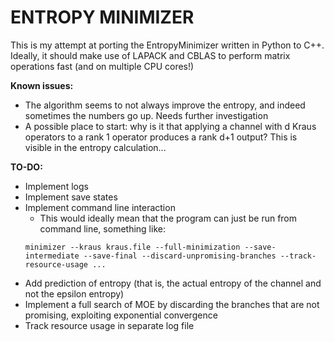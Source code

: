 # ENTROPY MINIMIZER

This is my attempt at porting the EntropyMinimizer written in Python to C++.
Ideally, it should make use of LAPACK and CBLAS to perform matrix operations fast (and on multiple CPU cores!)

**Known issues:**
- The algorithm seems to not always improve the entropy, and indeed sometimes the numbers go up. Needs further investigation
- A possible place to start: why is it that applying a channel with d Kraus operators to a rank 1 operator produces a rank d+1 output? This is visible in the entropy calculation...

**TO-DO:**
- Implement logs
- Implement save states
- Implement command line interaction
    - This would ideally mean that the program can just be run from command line, something like:
    ```
    minimizer --kraus kraus.file --full-minimization --save-intermediate --save-final --discard-unpromising-branches --track-resource-usage ...
- Add prediction of entropy (that is, the actual entropy of the channel and not the epsilon entropy)
- Implement a full search of MOE by discarding the branches that are not promising, exploiting exponential convergence
- Track resource usage in separate log file

